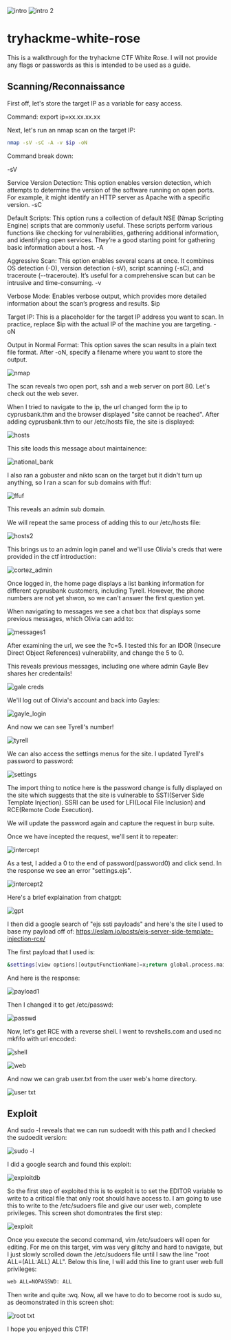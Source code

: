 ![intro](https://github.com/user-attachments/assets/ea44f140-2536-41c9-966b-07d1befd83bd)
![intro 2](https://github.com/user-attachments/assets/8a38ad71-ae4f-438d-a15d-559edd19ef4a)

# tryhackme-white-rose

This is a walkthrough for the tryhackme CTF White Rose. I will not provide any flags or passwords as this is intended to be used as a guide. 

## Scanning/Reconnaissance

First off, let's store the target IP as a variable for easy access.

Command: export ip=xx.xx.xx.xx

Next, let's run an nmap scan on the target IP:
```bash
nmap -sV -sC -A -v $ip -oN
```

Command break down:

-sV

Service Version Detection: This option enables version detection, which attempts to determine the version of the software running on open ports. For example, it might identify an HTTP server as Apache with a specific version.
-sC

Default Scripts: This option runs a collection of default NSE (Nmap Scripting Engine) scripts that are commonly useful. These scripts perform various functions like checking for vulnerabilities, gathering additional information, and identifying open services. They’re a good starting point for gathering basic information about a host.
-A

Aggressive Scan: This option enables several scans at once. It combines OS detection (-O), version detection (-sV), script scanning (-sC), and traceroute (--traceroute). It’s useful for a comprehensive scan but can be intrusive and time-consuming.
-v

Verbose Mode: Enables verbose output, which provides more detailed information about the scan’s progress and results.
$ip

Target IP: This is a placeholder for the target IP address you want to scan. In practice, replace $ip with the actual IP of the machine you are targeting.
-oN

Output in Normal Format: This option saves the scan results in a plain text file format. After -oN, specify a filename where you want to store the output.

![nmap](https://github.com/user-attachments/assets/eb5784e0-9dd7-4851-82e7-5b1a4fdfe474)

The scan reveals two open port, ssh and a web server on port 80. Let's check out the web sever.

When I tried to navigate to the ip, the url changed form the ip to cyprusbank.thm and the browser displayed "site cannot be reached". After adding cyprusbank.thm to our /etc/hosts file, the site is displayed:

![hosts](https://github.com/user-attachments/assets/0e8f9346-30a4-49c4-ab3d-20d925bda498)

This site loads this message about maintainence:

![national_bank](https://github.com/user-attachments/assets/492324cc-41a3-4b72-8f05-e09051a08ce6)

I also ran a gobuster and nikto scan on the target but it didn't turn up anything, so I ran a scan for sub domains with ffuf:

![ffuf](https://github.com/user-attachments/assets/a0bff6f0-c01b-426d-a5fd-ccfa61abebb6)

This reveals an admin sub domain.

We will repeat the same process of adding this to our /etc/hosts file:

![hosts2](https://github.com/user-attachments/assets/178466b4-3c6f-44b2-9290-8926e9d6c14c)

This brings us to an admin login panel and we'll use Olivia's creds that were provided in the ctf introduction:

![cortez_admin](https://github.com/user-attachments/assets/886b2892-b2c1-4ff2-ba4b-82dce9648b2c)

Once logged in, the home page displays a list banking information for different cyprusbank customers, including Tyrell. However, the phone numbers are not yet shwon, so we can't answer the first question yet. 

When navigating to messages we see a chat box that displays some previous messages, which Olivia can add to:

![messages1](https://github.com/user-attachments/assets/f17fceb5-5902-4fb0-82e2-54326f87b592)

After examining the url, we see the ?c=5. I tested this for an IDOR (Insecure Direct Object References) vulnerability, and  change the 5 to 0. 

This reveals previous messages, including one where admin Gayle Bev shares her credentails!

![gale creds](https://github.com/user-attachments/assets/6f54571b-855c-4b13-bb6c-6bbfb1ce34f4)

We'll log out of Olivia's account and back into Gayles:

![gayle_login](https://github.com/user-attachments/assets/b8f3b491-25d2-4585-9524-6082a18eae79)

And now we can see Tyrell's number!

![tyrell](https://github.com/user-attachments/assets/8d515b4e-798c-4b8e-94c8-f7ad3caec65e)

We can also access the settings menus for the site. I updated Tyrell's password to password:

![settings](https://github.com/user-attachments/assets/2f4a61ca-e72d-4faa-b1d3-1509b0d699aa)

The import thing to notice here is the password change is fully displayed on the site which suggests that the site is vulnerable to SSTI(Server Side Template Injection). SSRI can be used for LFI(Local File Inclusion) and RCE(Remote Code Execution).

We will update the password again and capture the request in burp suite.

Once we have incepted the request, we'll sent it to repeater:

![intercept](https://github.com/user-attachments/assets/ebc78c75-e6d1-4215-86cd-d2462392d58b)

As a test, I added a 0 to the end of password(password0) and click send. In the response we see an error "settings.ejs". 

![intercept2](https://github.com/user-attachments/assets/26e4f783-d04f-492b-85b1-8df8a9898632)

Here's a brief explaination from chatgpt:

![gpt](https://github.com/user-attachments/assets/c6e09053-7926-4e51-87ee-ef252c4f10f6)

I then did a google search of "ejs ssti payloads" and here's the site I used to base my payload off of: https://eslam.io/posts/ejs-server-side-template-injection-rce/

The first payload that I used is:
``` bash
&settings[view options][outputFunctionName]=x;return global.process.mainModule.require('child_process').execSync('whoami');//
```
And here is the response:

![payload1](https://github.com/user-attachments/assets/995b96f5-08e6-43ea-a756-d74b69b4503f)

Then I changed it to get /etc/passwd:

![passwd](https://github.com/user-attachments/assets/a7ae1d45-df60-4ab5-a670-c02114230a5a)

Now, let's get RCE with a reverse shell. I went to revshells.com and used nc mkfifo with url encoded:

![shell](https://github.com/user-attachments/assets/1f1ab7de-a9dd-4199-a1b7-87b8ba0f403e)

![web](https://github.com/user-attachments/assets/2baad4ae-5458-4602-8609-9a8ebad924b4)

And now we can grab user.txt from the user web's home directory. 

![user txt](https://github.com/user-attachments/assets/b4838ffa-4879-4f59-9add-302aa0a62db4)

## Exploit

And sudo -l reveals that we can run sudoedit with this path and I checked the sudoedit version:

![sudo -l](https://github.com/user-attachments/assets/effdb339-77ed-4c15-9875-e30735104510)

I did a google search and found this exploit:

![exploitdb](https://github.com/user-attachments/assets/6d688218-e4a8-40e8-ae09-2178d125c980)

So the first step of exploited this is to exploit is to set the EDITOR variable to write to a critical file that only root should have access to. I am going to use this to write to the /etc/sudoers file and give our user web, complete privileges.
This screen shot domontrates the first step:

![exploit](https://github.com/user-attachments/assets/fe03c801-a158-4128-98a2-199767d245ff)

Once you execute the second command, vim /etc/sudoers will open for editing. For me on this target, vim was very glitchy and hard to navigate, but I just slowly scrolled down the /etc/sudoers file until I saw the line "root ALL=(ALL:ALL) ALL". Below this line, I will add this line to grant user web full privileges:
``` bash
web ALL=NOPASSWD: ALL
```
Then write and quite :wq. 
Now, all we have to do to become root is sudo su, as deomonstrated in this screen shot:

![root txt](https://github.com/user-attachments/assets/c8c39ff4-b112-4212-a299-ada74db194c6)

I hope you enjoyed this CTF!




